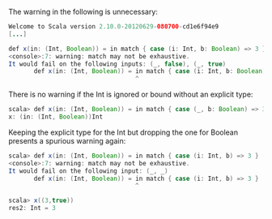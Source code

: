 The warning in the following is unnecessary:

```java
Welcome to Scala version 2.10.0-20120629-080700-cd1e6f94e9
[...]

def x(in: (Int, Boolean)) = in match { case (i: Int, b: Boolean) => 3 }
<console>:7: warning: match may not be exhaustive.
It would fail on the following inputs: (_, false), (_, true)
       def x(in: (Int, Boolean)) = in match { case (i: Int, b: Boolean) => 3 }
                                   ^
```

There is no warning if the Int is ignored or bound without an explicit type:

```java
scala> def x(in: (Int, Boolean)) = in match { case (_, b: Boolean) => 3 }
x: (in: (Int, Boolean))Int
```

Keeping the explicit type for the Int but dropping the one for Boolean presents a spurious warning again:

```java
scala> def x(in: (Int, Boolean)) = in match { case (i: Int, b) => 3 }
<console>:7: warning: match may not be exhaustive.
It would fail on the following input: (_, _)
       def x(in: (Int, Boolean)) = in match { case (i: Int, b) => 3 }
                                   ^

scala> x((3,true))
res2: Int = 3
```
